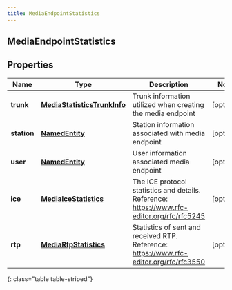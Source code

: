```yaml
---
title: MediaEndpointStatistics
---
```

## MediaEndpointStatistics

## Properties

|Name | Type | Description | Notes|
|------------ | ------------- | ------------- | -------------|
| **trunk** | [**MediaStatisticsTrunkInfo**](MediaStatisticsTrunkInfo.html) | Trunk information utilized when creating the media endpoint | [optional] |
| **station** | [**NamedEntity**](NamedEntity.html) | Station information associated with media endpoint | [optional] |
| **user** | [**NamedEntity**](NamedEntity.html) | User information associated media endpoint | [optional] |
| **ice** | [**MediaIceStatistics**](MediaIceStatistics.html) | The ICE protocol statistics and details. Reference: https://www.rfc-editor.org/rfc/rfc5245 | [optional] |
| **rtp** | [**MediaRtpStatistics**](MediaRtpStatistics.html) | Statistics of sent and received RTP. Reference: https://www.rfc-editor.org/rfc/rfc3550 | [optional] |
{: class="table table-striped"}


